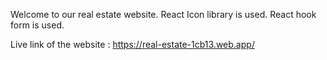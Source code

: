 Welcome to our real estate website.
React Icon library is used.
React hook form is used.

Live link of the website : https://real-estate-1cb13.web.app/
